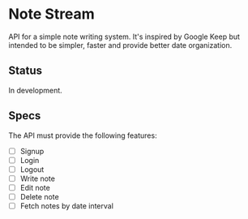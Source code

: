 # Note Stream

API for a simple note writing system.
It's inspired by Google Keep but intended to be simpler, faster and provide better date organization.

## Status

In development.

## Specs

The API must provide the following features:

* [ ] Signup
* [ ] Login
* [ ] Logout
* [ ] Write note
* [ ] Edit note
* [ ] Delete note
* [ ] Fetch notes by date interval
